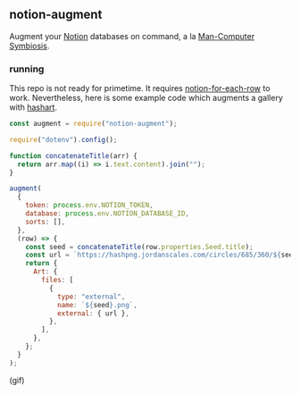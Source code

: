 ## notion-augment

Augment your [Notion](https://notion.so) databases on command, a la [Man-Computer Symbiosis](https://en.wikipedia.org/wiki/Man-Computer_Symbiosis).

### running

This repo is not ready for primetime. It requires [notion-for-each-row](https://github.com/jdan/notion-for-each-row) to work. Nevertheless, here is some example code which augments a gallery with [hashart](https://hash.jordanscales.com).

```js
const augment = require("notion-augment");

require("dotenv").config();

function concatenateTitle(arr) {
  return arr.map((i) => i.text.content).join("");
}

augment(
  {
    token: process.env.NOTION_TOKEN,
    database: process.env.NOTION_DATABASE_ID,
    sorts: [],
  },
  (row) => {
    const seed = concatenateTitle(row.properties.Seed.title);
    const url = `https://hashpng.jordanscales.com/circles/685/360/${seed}.png`;
    return {
      Art: {
        files: [
          {
            type: "external",
            name: `${seed}.png`,
            external: { url },
          },
        ],
      },
    };
  }
);
```

(gif)
